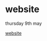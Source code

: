 # website

thursday 9th may

[website](https://github.com/PaulaBart/website/blob/gh-pages/portfolio%20/index.html)